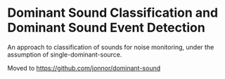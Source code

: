 
# Dominant Sound Classification and Dominant Sound Event Detection

An approach to classification of sounds for noise monitoring,
under the assumption of single-dominant-source.

Moved to https://github.com/jonnor/dominant-sound


